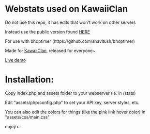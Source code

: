 <h1>Webstats used on KawaiiClan</h1>
<p>Do not use this repo, it has edits that won't work on other servers</p>
<p>Instead use the public version found <a href="https://github.com/KawaiiClan/bhoptimer-webstats">HERE</a></p>

<p>For use with bhoptimer (https://github.com/shavitush/bhoptimer)</p>
<p>Made for <a href="https://KawaiiClan.com">KawaiiClan</a>, released for everyone~</p>
<p><a href="https://KawaiiClan.com/stats">Live demo</a></p>
<h1>Installation:</h1>
<p>Copy index.php and assets folder to your webserver (ie. in /stats)</p>
<p>Edit "assets/php/config.php" to set your API key, server styles, etc.</p>
<p>You can also edit the colors for things (like the pink link hover color) in "assets/css/main.css"</p>

enjoy c:

